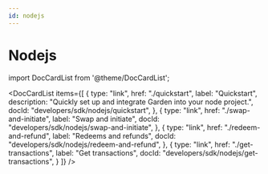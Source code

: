 ```yaml
---
id: nodejs
---
```


# Nodejs

import DocCardList from '@theme/DocCardList';

<DocCardList
items={[
{
type: "link",
href: "./quickstart",
label: "Quickstart",
description: "Quickly set up and integrate Garden into your node project.",
docId: "developers/sdk/nodejs/quickstart",
},
{
type: "link",
href: "./swap-and-initiate",
label: "Swap and initiate",
docId: "developers/sdk/nodejs/swap-and-initiate",
},
{
type: "link",
href: "./redeem-and-refund",
label: "Redeems and refunds",
docId: "developers/sdk/nodejs/redeem-and-refund",
},
{
type: "link",
href: "./get-transactions",
label: "Get transactions",
docId: "developers/sdk/nodejs/get-transactions",
}
]}
/>